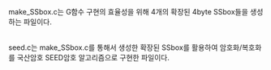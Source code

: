 make_SSbox.c는 G함수 구현의 효율성을 위해 4개의 확장된 4byte SSbox들을 생성하는 파일이다.
<br/>
<br/>

seed.c는 make_SSbox.c를 통해서 생성한 확장된 SSbox를 활용하여 암호화/복호화를 국산암호 SEED암호 알고리즘으로 구현한 파일이다.
